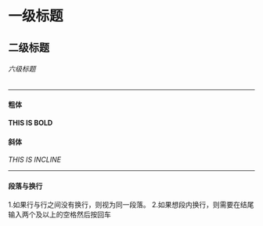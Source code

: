 # 一级标题
## 二级标题
###### 六级标题

---

#### 粗体
**THIS IS BOLD**

#### 斜体
*THIS IS INCLINE*

---

#### 段落与换行
1.如果行与行之间没有换行，则视为同一段落。
2.如果想段内换行，则需要在结尾输入两个及以上的空格然后按回车
